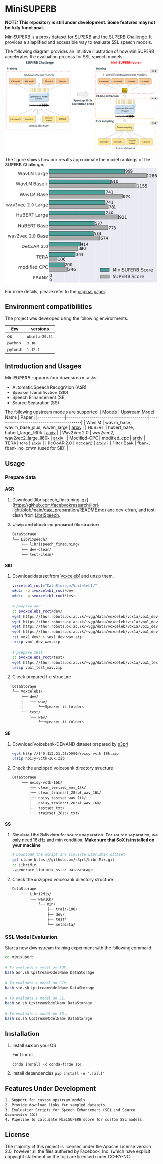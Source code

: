 # MiniSUPERB
 **NOTE: This repository is still under development. Some features may not be fully functional.**

MiniSUPERB is a proxy dataset for [SUPERB and the SUPERB Challenge](https://superbbenchmark.org/). It provides a simplified and accessible way to evaluate SSL speech models.

The following diagram provides an intuitive illustration of how MiniSUPERB accelerates the evaluation process for SSL speech models:
![Evaluation framework compairson](static/diagram.png)

The figure shows how our results approximate the model rankings of the SUPERB Challenge:
<img src="static/score.png" width="600">

For more details, please refer to the [original paper](https://arxiv.org/abs/2305.19011).

## Environment compatibilities

The project was developed using the following environments.

| Env | versions |
| --- | --- |
| os  | `ubuntu-20.04` |
| python | `3.10` |
| pytorch | `1.12.1` |

## Introduction and Usages

MiniSUPERB supports four downstream tasks:
- Automatic Speech Recognition (ASR)
- Speaker Idendification (SID)
- Speech Enhancement (SE)
- Source Separation (SS)

The following upstream models are supported:
| Models       | Upstream Model Name                      | Paper                                     |
|--------------|------------------------------------------|-------------------------------------------|
| WavLM        | wavlm_base, wavlm_base_plus, wavlm_large | [arxiv](https://arxiv.org/abs/2110.13900) |
| HuBERT       | hubert_base, hubert_large_ll60k          | [arxiv](https://arxiv.org/abs/2106.07447) |
| Wav2Vec 2.0  | wav2vec2, wav2vec2_large_ll60k           | [arxiv](https://arxiv.org/abs/2006.11477) |
| Modified-CPC | modified_cpc                             | [arxiv](https://arxiv.org/abs/2002.02848) |
| TERA         | tera                                     | [arxiv](https://arxiv.org/abs/2007.06028) |
| DeCoAR 2.0   | decoar2                                  | [arxiv](https://arxiv.org/abs/2012.06659) |
| Filter Bank  | fbank, fbank_no_cmvn (used for SID)      |                                           |

## Usage
### Prepare data
#### ASR

1. Download [librispeech_finetuning.tgz] (https://github.com/facebookresearch/libri-light/blob/main/data_preparation/README.md) and dev-clean, and test-clean from [LibriSpeech](https://www.openslr.org/12).

2. Unzip and check the prepared file structure
    ```bash
    DataStorage
    └── LibriSpeech/
        ├── librispeech_finetuning/
        ├── dev-clean/
        └── test-clean/
    ```

#### SID
1. Download dataset from [Voxceleb1](https://www.robots.ox.ac.uk/~vgg/data/voxceleb/vox1.html) and unzip them.
    ```bash
    voxceleb1_root="DataStorage/VoxCeleb1/"
    mkdir -p $voxceleb1_root/dev
    mkdir -p $voxceleb1_root/test

    # prepare dev
    cd $voxceleb1_root/dev/
    wget https://thor.robots.ox.ac.uk/~vgg/data/voxceleb/vox1a/vox1_dev_wav_partaa
    wget https://thor.robots.ox.ac.uk/~vgg/data/voxceleb/vox1a/vox1_dev_wav_partab
    wget https://thor.robots.ox.ac.uk/~vgg/data/voxceleb/vox1a/vox1_dev_wav_partac
    wget https://thor.robots.ox.ac.uk/~vgg/data/voxceleb/vox1a/vox1_dev_wav_partad
    cat vox1_dev* > vox1_dev_wav.zip
    unzip vox1_dev_wav.zip

    # prepare test
    cd $voxceleb1_root/test/
    wget https://thor.robots.ox.ac.uk/~vgg/data/voxceleb/vox1a/vox1_test_wav.zip
    unzip vox1_test_wav.zip
    ```
2. Check prepared file structure
    ```bash
    DataStorage
    └── Voxceleb1/
        ├── dev/
        │   └── wav/
        │       └──Speaker id folders
        └── test/
            └── wav/
                └──Speaker id folders
    ```
#### SE
1. Download Voicebank-DEMAND dataset prepared by [s3prl](https://github.com/s3prl/s3prl) 
    ```bash
    wget http://140.112.21.28:9000/noisy-vctk-16k.zip
    unzip noisy-vctk-16k.zip
    ```

2. Check the unzipped voicebank directory structure

    ```bash
    DataStorage
        └── noisy-vctk-16k/
            ├── clean_testset_wav_16k/
            ├── clean_trainset_28spk_wav_16k/
            ├── noisy_testset_wav_16k/
            ├── noisy_trainset_28spk_wav_16k/
            ├── testset_txt/
            └── trainset_28spk_txt/
    ```
#### SS
1. Simulate Libri2Mix data for source separation. For source separation, we only need 16kHz and min condition. 
**Make sure that SoX is installed on your machine** 

    ```bash
    # Download the script and simulate Libri2Mix dataset
    git clone https://github.com/s3prl/LibriMix.git
    cd LibriMix 
    ./generate_librimix_ss.sh DataStorage
    ```
2. Check the unzipped voicebank directory structure
    ```bash
    DataStorage
        └── Libri2Mix/
            └── wav16k/
                └── min/
                    ├── train-100/
                    ├── dev/
                    ├── test/
                    └── metadata/
    ```

### SSL Model Evaluation
Start a new downstream training experiment with the following command:

```bash
cd minisuperb

# To evaluate a model on ASR:
bash asr.sh UpstreamModelName DataStorage

# To evaluate a model on SID:
bash sid.sh UpstreamModelName DataStorage

# To evaluate a model on SE:
bash se.sh UpstreamModelName DataStorage

# To evaluate a model on SS):
bash ss.sh UpstreamModelName DataStorage
```

## Installation

1. Install **sox** on your OS

    For Linux :
    ```
    conda install -c conda-forge sox
    ```
2. Install dependencies `pip install -e ".[all]"`

## Features Under Development

    1. Support for custom upstream models 
    2. Provide download links for sampled datasets
    3. Evaluation Scripts for Speech Enhancement (SE) and Source Separation (SS)
    4. Pipeline to calculate MiniSUPERB score for custom SSL models.

## License

The majority of this project is licensed under the Apache License version 2.0, however all the files authored by Facebook, Inc. (which have explicit copyright statement on the top) are licensed under CC-BY-NC.
